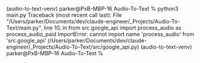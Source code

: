 (audio-to-text-venv) parker@PxB-MBP-16 Audio-To-Text % python3 main.py
Traceback (most recent call last):
  File "/Users/parker/Documents/dev/claude-engineer/_Projects/Audio-To-Text/main.py", line 10, in <module>
    from src.google_api import process_audio as process_audio_paid
ImportError: cannot import name 'process_audio' from 'src.google_api' (/Users/parker/Documents/dev/claude-engineer/_Projects/Audio-To-Text/src/google_api.py)
(audio-to-text-venv) parker@PxB-MBP-16 Audio-To-Text % 
